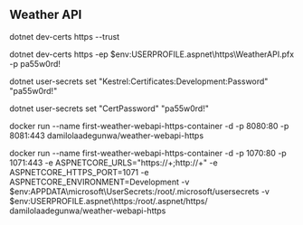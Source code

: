 ﻿Weather API
-----------

dotnet dev-certs https --trust

dotnet dev-certs https -ep $env:USERPROFILE\.aspnet\https\WeatherAPI.pfx -p pa55w0rd!

dotnet user-secrets set "Kestrel:Certificates:Development:Password" "pa55w0rd!"

dotnet user-secrets set "CertPassword" "pa55w0rd!"

docker run --name first-weather-webapi-https-container -d -p 8080:80 -p 8081:443 damilolaadegunwa/weather-webapi-https

docker run --name first-weather-webapi-https-container -d -p 1070:80 -p 1071:443 -e ASPNETCORE_URLS="https://+;http://+" -e ASPNETCORE_HTTPS_PORT=1071 -e ASPNETCORE_ENVIRONMENT=Development -v $env:APPDATA\microsoft\UserSecrets\:/root/.microsoft/usersecrets -v $env:USERPROFILE\.aspnet\https:/root/.aspnet/https/ damilolaadegunwa/weather-webapi-https